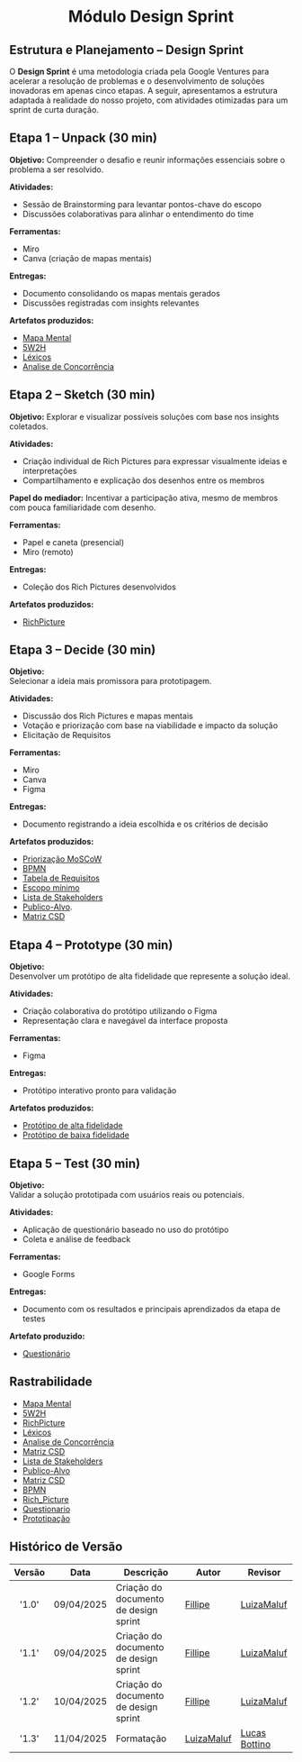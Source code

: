 <center>

# Módulo Design Sprint

</center>

## __Estrutura e Planejamento – Design Sprint__

O **Design Sprint** é uma metodologia criada pela Google Ventures para acelerar a resolução de problemas e o desenvolvimento de soluções inovadoras em apenas cinco etapas. A seguir, apresentamos a estrutura adaptada à realidade do nosso projeto, com atividades otimizadas para um sprint de curta duração.


## __Etapa 1 – Unpack (30 min)__

**Objetivo:** Compreender o desafio e reunir informações essenciais sobre o problema a ser resolvido.

**Atividades:**  
- Sessão de Brainstorming para levantar pontos-chave do escopo  
- Discussões colaborativas para alinhar o entendimento do time

**Ferramentas:** 
- Miro  
- Canva (criação de mapas mentais)

**Entregas:**  
- Documento consolidando os mapas mentais gerados  
- Discussões registradas com insights relevantes

**Artefatos produzidos:**  
- [Mapa Mental](../Base/1.2.1.Mapa-mental.md#mapa-mental) 
- [5W2H](../Base/1.2.3.5W2H.md)  
- [Léxicos](../Base/1.2.4.Lexicos.md)  
- [Analise de Concorrência](../Base/1.2.5.Publico-Alvo#análise-de-concorrência)


## __Etapa 2 – Sketch (30 min)__

**Objetivo:** Explorar e visualizar possíveis soluções com base nos insights coletados.

**Atividades:**  
- Criação individual de Rich Pictures para expressar visualmente ideias e interpretações  
- Compartilhamento e explicação dos desenhos entre os membros

**Papel do mediador:** 
Incentivar a participação ativa, mesmo de membros com pouca familiaridade com desenho.

**Ferramentas:**  
- Papel e caneta (presencial)  
- Miro (remoto)

**Entregas:**  
- Coleção dos Rich Pictures desenvolvidos

**Artefatos produzidos:** 
- [RichPicture](../Base/1.2.2.RichPicture.md)

## __Etapa 3 – Decide (30 min)__

**Objetivo:**  
Selecionar a ideia mais promissora para prototipagem.

**Atividades:**  
- Discussão dos Rich Pictures e mapas mentais  
- Votação e priorização com base na viabilidade e impacto da solução
- Elicitação de Requisitos

**Ferramentas:**  
- Miro  
- Canva  
- Figma

**Entregas:**  
- Documento registrando a ideia escolhida e os critérios de decisão

**Artefatos produzidos:**  
- [Priorização MoSCoW](/Base/1.5.7.Priorizacao.md)  
- [BPMN](/Base/1.3.ModelagemBPMN.md)
- [Tabela de Requisitos](/Base/1.5.6.Tabela-Requisitos.md)
- [Escopo mínimo](/Base/1.5.8.Escopo-minimo.md)
- [Lista de Stakeholders](/Base/1.5.9.ListaStakeholders.md)
- [Publico-Alvo](/Base/1.2.5.Publico-Alvo.md).
- [Matriz CSD](/Base/1.2.5.Publico-Alvo#matriz-csd)


## __Etapa 4 – Prototype (30 min)__

**Objetivo:**  
Desenvolver um protótipo de alta fidelidade que represente a solução ideal.

**Atividades:**  
- Criação colaborativa do protótipo utilizando o Figma  
- Representação clara e navegável da interface proposta

**Ferramentas:**  
- Figma

**Entregas:**  
- Protótipo interativo pronto para validação

**Artefatos produzidos:**  
- [Protótipo de alta fidelidade](/Base/1.5.10.Prototipacao.md)
- [Protótipo de baixa fidelidade](/Base/1.5.10.Prototipacao.md)

## __Etapa 5 – Test (30 min)__

**Objetivo:**  
Validar a solução prototipada com usuários reais ou potenciais.

**Atividades:**  
- Aplicação de questionário baseado no uso do protótipo  
- Coleta e análise de feedback

**Ferramentas:**  
- Google Forms

**Entregas:**  
- Documento com os resultados e principais aprendizados da etapa de testes

**Artefato produzido:**  
- [Questionário](/Base/1.1.6.Questionario.md)


## __Rastrabilidade__

- [Mapa Mental](/Base/1.2.1.Mapa-mental.md#mapa-mental) 
- [5W2H](/Base/1.2.3.5W2H.md)  
- [RichPicture](Base/1.2.2.RichPicture.md)
- [Léxicos](/Base/1.2.4.Lexicos.md)  
- [Analise de Concorrência](/Base/1.2.5.Publico-Alvo#análise-de-concorrência)
- [Matriz CSD](/Base/1.2.5.Publico-Alvo.md#matriz-csd)
- [Lista de Stakeholders](/Base/1.5.9.ListaStakeholders.md)
- [Publico-Alvo](/Base/1.2.5.Publico-Alvo.md)
- [Matriz CSD](/Base/1.2.5.Publico-Alvo#matriz-csd)
- [BPMN](/Base/1.3.ModelagemBPMN.md)
- [Rich_Picture](/Base/1.2.2.RichPicture.md)
- [Questionario](/Base/1.1.6.Questionario.md)
- [Prototipação](/Base/1.5.10.Prototipacao.md)

## __Histórico de Versão__

| Versão | Data | Descrição | Autor | Revisor | 
| :----: | :--: | --------- | ----------- | ------ | 
| '1.0'  | 09/04/2025 | Criação do documento de design sprint | [Fillipe](https://github.com/fillipeb50)  | [LuizaMaluf](https://github.com/LuizaMaluf) | 
| '1.1'  | 09/04/2025 | Criação do documento de design sprint | [Fillipe](https://github.com/fillipeb50)  | [LuizaMaluf](https://github.com/LuizaMaluf) | 
| '1.2'  | 10/04/2025 | Criação do documento de design sprint | [Fillipe](https://github.com/fillipeb50)  | [LuizaMaluf](https://github.com/LuizaMaluf) | 
| '1.3'  | 11/04/2025 | Formatação | [LuizaMaluf](https://github.com/LuizaMaluf)  | [Lucas Bottino]() | 

